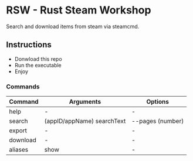 # RSW - Rust Steam Workshop

Search and download items from steam via steamcmd.

## Instructions

- Donwload this repo
- Run the executable
- Enjoy

### Commands

| Command  | Arguments                  | Options          |
| -------- | -------------------------- | ---------------- |
| help     | -                          | -                |
| search   | (appID/appName) searchText | --pages (number) |
| export   | -                          | -                |
| download | -                          | -                |
| aliases  | show                       | -                |
